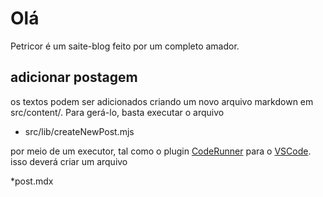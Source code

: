# Olá

Petricor é um saite-blog feito por um completo amador. 

## adicionar postagem

os textos podem ser adicionados criando um novo arquivo markdown em src/content/. Para gerá-lo, basta executar o arquivo

* src/lib/createNewPost.mjs

por meio de um executor, tal como o plugin [CodeRunner](https://marketplace.visualstudio.com/items?itemName=formulahendry.code-runner) para o [VSCode](https://code.visualstudio.com/). isso deverá criar um arquivo 

*post<number>.mdx